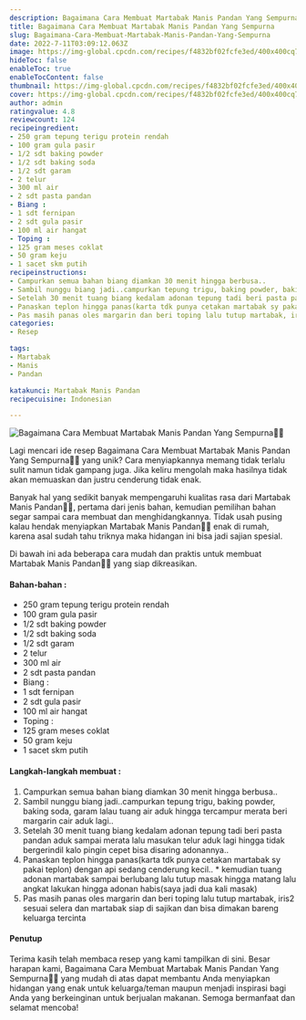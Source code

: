 ```yaml
---
description: Bagaimana Cara Membuat Martabak Manis Pandan Yang Sempurna"
title: Bagaimana Cara Membuat Martabak Manis Pandan Yang Sempurna
slug: Bagaimana-Cara-Membuat-Martabak-Manis-Pandan-Yang-Sempurna
date: 2022-7-11T03:09:12.063Z
image: https://img-global.cpcdn.com/recipes/f4832bf02fcfe3ed/400x400cq70/photo.jpg
hideToc: false
enableToc: true
enableTocContent: false
thumbnail: https://img-global.cpcdn.com/recipes/f4832bf02fcfe3ed/400x400cq70/photo.jpg
cover: https://img-global.cpcdn.com/recipes/f4832bf02fcfe3ed/400x400cq70/photo.jpg
author: admin
ratingvalue: 4.8
reviewcount: 124
recipeingredient:
- 250 gram tepung terigu protein rendah
- 100 gram gula pasir
- 1/2 sdt baking powder
- 1/2 sdt baking soda
- 1/2 sdt garam
- 2 telur
- 300 ml air
- 2 sdt pasta pandan
- Biang :
- 1 sdt fernipan
- 2 sdt gula pasir
- 100 ml air hangat
- Toping :
- 125 gram meses coklat
- 50 gram keju
- 1 sacet skm putih
recipeinstructions:
- Campurkan semua bahan biang diamkan 30 menit hingga berbusa..
- Sambil nunggu biang jadi..campurkan tepung trigu, baking powder, baking soda, garam lalau tuang air aduk hingga tercampur merata beri margarin cair aduk lagi..
- Setelah 30 menit tuang biang kedalam adonan tepung tadi beri pasta pandan aduk sampai merata lalu masukan telur aduk lagi hingga tidak bergerindil kalo pingin cepet bisa disaring adonannya..
- Panaskan teplon hingga panas(karta tdk punya cetakan martabak sy pakai teplon) dengan api sedang cenderung kecil.. * kemudian tuang adonan martabak sampai berlubang lalu tutup masak hingga matang lalu angkat lakukan hingga adonan habis(saya jadi dua kali masak)
- Pas masih panas oles margarin dan beri toping lalu tutup martabak, iris2 sesuai selera dan martabak siap di sajikan dan bisa dimakan bareng keluarga tercinta
categories:
- Resep

tags:
- Martabak
- Manis
- Pandan

katakunci: Martabak Manis Pandan
recipecuisine: Indonesian

---
```


![Bagaimana Cara Membuat Martabak Manis Pandan Yang Sempurna👩‍🍳](https://img-global.cpcdn.com/recipes/f4832bf02fcfe3ed/400x400cq70/photo.jpg)

Lagi mencari ide resep Bagaimana Cara Membuat Martabak Manis Pandan Yang Sempurna👩‍🍳 yang unik? Cara menyiapkannya memang tidak terlalu sulit namun tidak gampang juga. Jika keliru mengolah maka hasilnya tidak akan memuaskan dan justru cenderung tidak enak.

Banyak hal yang sedikit banyak mempengaruhi kualitas rasa dari Martabak Manis Pandan👩‍🍳, pertama dari jenis bahan, kemudian pemilihan bahan segar sampai cara membuat dan menghidangkannya. Tidak usah pusing kalau hendak menyiapkan Martabak Manis Pandan👩‍🍳 enak di rumah, karena asal sudah tahu triknya maka hidangan ini bisa jadi sajian spesial.

Di bawah ini ada beberapa cara mudah dan praktis untuk membuat Martabak Manis Pandan👩‍🍳 yang siap dikreasikan.

<!--inarticleads1-->

#### Bahan-bahan :

- 250 gram tepung terigu protein rendah
- 100 gram gula pasir
- 1/2 sdt baking powder
- 1/2 sdt baking soda
- 1/2 sdt garam
- 2 telur
- 300 ml air
- 2 sdt pasta pandan
- Biang :
- 1 sdt fernipan
- 2 sdt gula pasir
- 100 ml air hangat
- Toping :
- 125 gram meses coklat
- 50 gram keju
- 1 sacet skm putih

<!--inarticleads2-->

#### Langkah-langkah membuat :

1. Campurkan semua bahan biang diamkan 30 menit hingga berbusa..
1. Sambil nunggu biang jadi..campurkan tepung trigu, baking powder, baking soda, garam lalau tuang air aduk hingga tercampur merata beri margarin cair aduk lagi..
1. Setelah 30 menit tuang biang kedalam adonan tepung tadi beri pasta pandan aduk sampai merata lalu masukan telur aduk lagi hingga tidak bergerindil kalo pingin cepet bisa disaring adonannya..
1. Panaskan teplon hingga panas(karta tdk punya cetakan martabak sy pakai teplon) dengan api sedang cenderung kecil.. * kemudian tuang adonan martabak sampai berlubang lalu tutup masak hingga matang lalu angkat lakukan hingga adonan habis(saya jadi dua kali masak)
1. Pas masih panas oles margarin dan beri toping lalu tutup martabak, iris2 sesuai selera dan martabak siap di sajikan dan bisa dimakan bareng keluarga tercinta

#### Penutup

Terima kasih telah membaca resep yang kami tampilkan di sini. Besar harapan kami, Bagaimana Cara Membuat Martabak Manis Pandan Yang Sempurna👩‍🍳 yang mudah di atas dapat membantu Anda menyiapkan hidangan yang enak untuk keluarga/teman maupun menjadi inspirasi bagi Anda yang berkeinginan untuk berjualan makanan. Semoga bermanfaat dan selamat mencoba!
